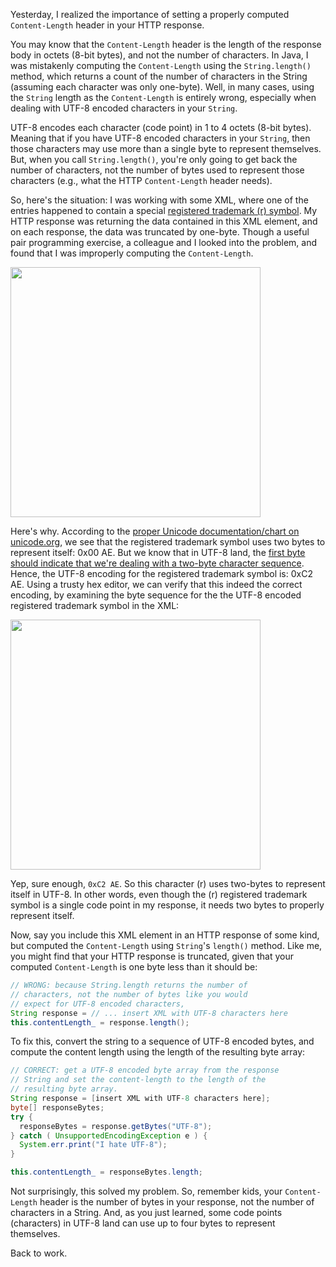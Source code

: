 Yesterday, I realized the importance of setting a properly computed `Content-Length` header in your HTTP response.

You may know that the `Content-Length` header is the length of the response body in octets (8-bit bytes), and not the number of characters.  In Java, I was mistakenly computing the `Content-Length` using the `String.length()` method, which returns a count of the number of characters in the String (assuming each character was only one-byte).  Well, in many cases, using the `String` length as the `Content-Length` is entirely wrong, especially when dealing with UTF-8 encoded characters in your `String`.

UTF-8 encodes each character (code point) in 1 to 4 octets (8-bit bytes).  Meaning that if you have UTF-8 encoded characters in your `String`, then those characters may use more than a single byte to represent themselves.  But, when you call `String.length()`, you're only going to get back the number of characters, not the number of bytes used to represent those characters (e.g., what the HTTP `Content-Length` header needs).

So, here's the situation: I was working with some XML, where one of the entries happened to contain a special [registered trademark (r) symbol](http://en.wikipedia.org/wiki/Registered_trademark_symbol).  My HTTP response was returning the data contained in this XML element, and on each response, the data was truncated by one-byte.  Though a useful pair programming exercise, a colleague and I looked into the problem, and found that I was improperly computing the `Content-Length`.

<img src="https://raw.githubusercontent.com/markkolich/blog/master/content/static/entries/remember-kids-an-http-content-length-is-the-number-of-bytes-not-the-number-of-characters/utf-8-registered-trademark.png" width="400">

Here's why.  According to the [proper Unicode documentation/chart on unicode.org](http://www.unicode.org/charts/PDF/U0080.pdf), we see that the registered trademark symbol uses two bytes to represent itself: 0x00 AE.  But we know that in UTF-8 land, the [first byte should indicate that we're dealing with a two-byte character sequence](http://en.wikipedia.org/wiki/UTF-8#Description).  Hence, the UTF-8 encoding for the registered trademark symbol is: 0xC2 AE.  Using a trusty hex editor, we can verify that this indeed the correct encoding, by examining the byte sequence for the the UTF-8 encoded registered trademark symbol in the XML:

<img src="https://raw.githubusercontent.com/markkolich/blog/master/content/static/entries/remember-kids-an-http-content-length-is-the-number-of-bytes-not-the-number-of-characters/registered-trademark-utf8-encoding.png" width="400">

Yep, sure enough, `0xC2 AE`.  So this character (r) uses two-bytes to represent itself in UTF-8.  In other words, even though the (r) registered trademark symbol is a single code point in my response, it needs two bytes to properly represent itself.

Now, say you include this XML element in an HTTP response of some kind, but computed the `Content-Length` using `String`'s `length()` method.  Like me, you might find that your HTTP response is truncated, given that your computed `Content-Length` is one byte less than it should be:

```java
// WRONG: because String.length returns the number of
// characters, not the number of bytes like you would
// expect for UTF-8 encoded characters,
String response = // ... insert XML with UTF-8 characters here
this.contentLength_ = response.length();
```

To fix this, convert the string to a sequence of UTF-8 encoded bytes, and compute the content length using the length of the resulting byte array:

```java
// CORRECT: get a UTF-8 encoded byte array from the response
// String and set the content-length to the length of the
// resulting byte array.
String response = [insert XML with UTF-8 characters here];
byte[] responseBytes;
try {
  responseBytes = response.getBytes("UTF-8");
} catch ( UnsupportedEncodingException e ) {
  System.err.print("I hate UTF-8");
}

this.contentLength_ = responseBytes.length;
```

Not surprisingly, this solved my problem.  So, remember kids, your `Content-Length` header is the number of bytes in your response, not the number of characters in a String.  And, as you just learned, some code points (characters) in UTF-8 land can use up to four bytes to represent themselves.

Back to work.

<!--- tags: http -->
